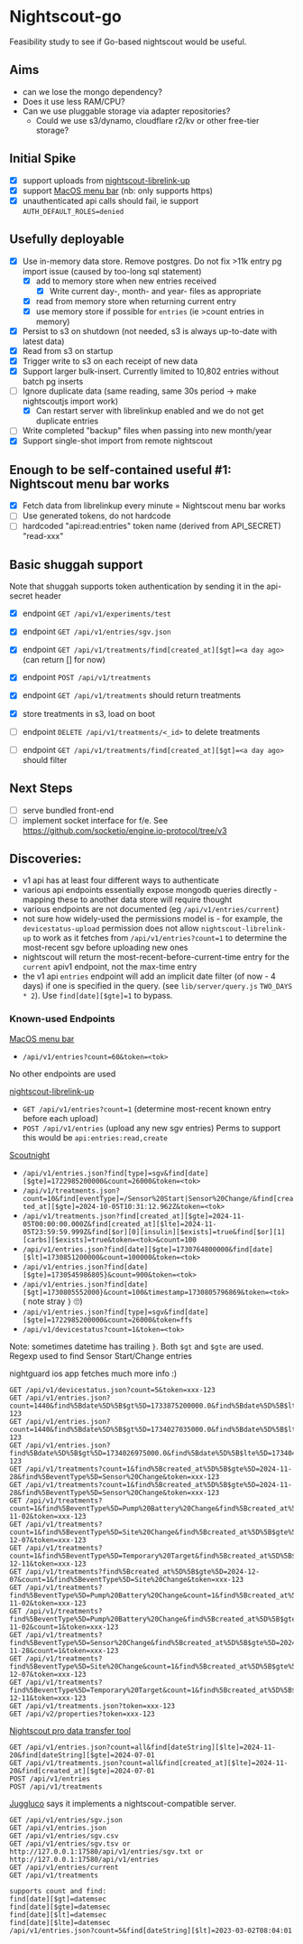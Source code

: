 # Nightscout-go
Feasibility study to see if Go-based nightscout would be useful.

## Aims
- can we lose the mongo dependency?
- Does it use less RAM/CPU?
- Can we use pluggable storage via adapter repositories?
    - Could we use s3/dynamo, cloudflare r2/kv or other free-tier storage?

## Initial Spike
 - [X] support uploads from [nightscout-librelink-up](https://github.com/timoschlueter/nightscout-librelink-up)
 - [X] support [MacOS menu bar](https://github.com/adamd9/Nightscout-MacOS-Menu-Bar) (nb: only supports https)
 - [X] unauthenticated api calls should fail, ie support `AUTH_DEFAULT_ROLES=denied`

## Usefully deployable

- [X] Use in-memory data store. Remove postgres.
      Do not fix >11k entry pg import issue (caused by too-long sql statement)
   - [X] add to memory store when new entries received
     - [X] Write current day-, month- and year- files as appropriate
   - [X] read from memory store when returning current entry
   - [X] use memory store if possible for `entries` (ie >count entries in memory)
 - [X] Persist to s3 on shutdown (not needed, s3 is always up-to-date with latest data)
 - [X] Read from s3 on startup
 - [X] Trigger write to s3 on each receipt of new data
 - [X] Support larger bulk-insert. Currently limited to 10,802 entries without batch pg inserts
 - [ ] Ignore duplicate data (same reading, same 30s period -> make nightscoutjs import work)
   - [X] Can restart server with librelinkup enabled and we do not get duplicate entries
 - [ ] Write completed "backup" files when passing into new month/year
 - [X] Support single-shot import from remote nightscout

## Enough to be self-contained useful #1: Nightscout menu bar works

 - [X] Fetch data from librelinkup every minute = Nightscout menu bar works
 - [ ] Use generated tokens, do not hardcode
  - [ ] hardcoded "api:read:entries" token name (derived from API_SECRET) "read-xxx"

## Basic shuggah support
Note that shuggah supports token authentication by sending it in the api-secret header
 - [X] endpoint `GET /api/v1/experiments/test`
 - [X] endpoint `GET /api/v1/entries/sgv.json`
 - [X] endpoint `GET /api/v1/treatments/find[created_at][$gt]=<a day ago>` (can return [] for now)
 - [X] endpoint `POST /api/v1/treatments`
 - [X] endpoint `GET /api/v1/treatments` should return treatments
 - [X] store treatments in s3, load on boot
 - [ ] endpoint `DELETE /api/v1/treatments/<_id>` to delete treatments
 - [ ] endpoint `GET /api/v1/treatments/find[created_at][$gt]=<a day ago>` should filter


##  Next Steps
 - [ ] serve bundled front-end
 - [ ] implement socket interface for f/e. See https://github.com/socketio/engine.io-protocol/tree/v3

## Discoveries:
- v1 api has at least four different ways to authenticate
- various api endpoints essentially expose mongodb queries directly - mapping
  these to another data store will require thought
- various endpoints are not documented (eg `/api/v1/entries/current`)
- not sure how widely-used the permissions model is - for example, the
  `devicestatus-upload` permission does not allow `nightscout-librelink-up` to
  work as it fetches from `/api/v1/entries?count=1` to determine the most-recent
  sgv before uploading new ones
- nightscout will return the most-recent-before-current-time entry for the
  `current` apiv1 endpoint, not the max-time entry
- the v1 api `entries` endpoint will add an implicit date filter
  (of now - 4 days) if one is specified in the query.
  (see `lib/server/query.js` `TWO_DAYS * 2`).
  Use `find[date][$gte]=1` to bypass.


### Known-used Endpoints
[MacOS menu bar](https://github.com/adamd9/Nightscout-MacOS-Menu-Bar)
- `/api/v1/entries?count=60&token=<tok>`

No other endpoints are used

[nightscout-librelink-up](https://github.com/timoschlueter/nightscout-librelink-up)
- `GET /api/v1/entries?count=1` (determine most-recent known entry before each upload)
- `POST /api/v1/entries` (upload any new sgv entries)
Perms to support this would be `api:entries:read,create`

[Scoutnight](http://scoutnight.netlify.app)
- `/api/v1/entries.json?find[type]=sgv&find[date][$gte]=1722985200000&count=26000&token=<tok>`
- `/api/v1/treatments.json?count=10&find[eventType]=/Sensor%20Start|Sensor%20Change/&find[created_at][$gte]=2024-10-05T10:31:12.962Z&token=<tok>`
- `/api/v1/treatments.json?find[created_at][$gte]=2024-11-05T00:00:00.000Z&find[created_at][$lte]=2024-11-05T23:59:59.999Z&find[$or][0][insulin][$exists]=true&find[$or][1][carbs][$exists]=true&token=<tok>&count=100`
- `/api/v1/entries.json?find[date][$gte]=1730764800000&find[date][$lt]=1730851200000&count=100000&token=<tok>`
- `/api/v1/entries.json?find[date][$gte]=1730545986805}&count=900&token=<tok>`
- `/api/v1/entries.json?find[date][$gt]=1730805552000}&count=100&timestamp=1730805796869&token=<tok>`  ( note stray `}` 🙄)
- `/api/v1/entries.json?find[type]=sgv&find[date][$gte]=1722985200000&count=26000&token=ffs`
- `/api/v1/devicestatus?count=1&token=<tok>`

Note: sometimes datetime has trailing `}`. Both `$gt` and `$gte` are used.
Regexp used to find Sensor Start/Change entries

nightguard ios app fetches much more info :)

```
GET /api/v1/devicestatus.json?count=5&token=xxx-123
GET /api/v1/entries.json?count=1440&find%5Bdate%5D%5B$gt%5D=1733875200000.0&find%5Bdate%5D%5B$lte%5D=1733961600000.0&token=xxx-123
GET /api/v1/entries.json?count=1440&find%5Bdate%5D%5B$gt%5D=1734027035000.0&find%5Bdate%5D%5B$lte%5D=1734048000000.0&token=xxx-123
GET /api/v1/entries.json?find%5Bdate%5D%5B$gt%5D=1734026975000.0&find%5Bdate%5D%5B$lte%5D=1734048000000.0&count=1440&token=xxx-123
GET /api/v1/treatments?count=1&find%5Bcreated_at%5D%5B$gte%5D=2024-11-28&find%5BeventType%5D=Sensor%20Change&token=xxx-123
GET /api/v1/treatments?count=1&find%5Bcreated_at%5D%5B$gte%5D=2024-11-28&find%5BeventType%5D=Sensor%20Change&token=xxx-123
GET /api/v1/treatments?count=1&find%5BeventType%5D=Pump%20Battery%20Change&find%5Bcreated_at%5D%5B$gte%5D=2024-11-02&token=xxx-123
GET /api/v1/treatments?count=1&find%5BeventType%5D=Site%20Change&find%5Bcreated_at%5D%5B$gte%5D=2024-12-07&token=xxx-123
GET /api/v1/treatments?count=1&find%5BeventType%5D=Temporary%20Target&find%5Bcreated_at%5D%5B$gte%5D=2024-12-11&token=xxx-123
GET /api/v1/treatments?find%5Bcreated_at%5D%5B$gte%5D=2024-12-07&count=1&find%5BeventType%5D=Site%20Change&token=xxx-123
GET /api/v1/treatments?find%5BeventType%5D=Pump%20Battery%20Change&count=1&find%5Bcreated_at%5D%5B$gte%5D=2024-11-02&token=xxx-123
GET /api/v1/treatments?find%5BeventType%5D=Pump%20Battery%20Change&find%5Bcreated_at%5D%5B$gte%5D=2024-11-02&count=1&token=xxx-123
GET /api/v1/treatments?find%5BeventType%5D=Sensor%20Change&find%5Bcreated_at%5D%5B$gte%5D=2024-11-28&count=1&token=xxx-123
GET /api/v1/treatments?find%5BeventType%5D=Site%20Change&count=1&find%5Bcreated_at%5D%5B$gte%5D=2024-12-07&token=xxx-123
GET /api/v1/treatments?find%5BeventType%5D=Temporary%20Target&count=1&find%5Bcreated_at%5D%5B$gte%5D=2024-12-11&token=xxx-123
GET /api/v1/treatments.json?token=xxx-123
GET /api/v2/properties?token=xxx-123
```

[Nightscout pro data transfer tool](https://github.com/AndyLow91/nightscout-data-transfer)
```
GET /api/v1/entries.json?count=all&find[dateString][$lte]=2024-11-20&find[dateString][$gte]=2024-07-01
GET /api/v1/treatments.json?count=all&find[created_at][$lte]=2024-11-20&find[created_at][$gte]=2024-07-01
POST /api/v1/entries
POST /api/v1/treatments
```

[Juggluco](https://www.juggluco.nl/Juggluco/webserver.html) says it implements a nightscout-compatible server.
```
GET /api/v1/entries/sgv.json
GET /api/v1/entries.json
GET /api/v1/entries/sgv.csv
GET /api/v1/entries/sgv.tsv or http://127.0.0.1:17580/api/v1/entries/sgv.txt or http://127.0.0.1:17580/api/v1/entries
GET /api/v1/entries/current
GET /api/v1/treatments

supports count and find:
find[date][$gt]=datemsec
find[date][$gte]=datemsec
find[date][$lt]=datemsec
find[date][$lte]=datemsec
/api/v1/entries.json?count=5&find[dateString][$lt]=2023-03-02T08:04:01
```
